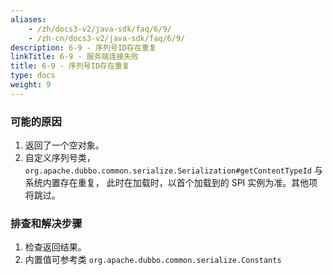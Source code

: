 ```yaml
---
aliases:
    - /zh/docs3-v2/java-sdk/faq/6/9/
    - /zh-cn/docs3-v2/java-sdk/faq/6/9/
description: 6-9 - 序列号ID存在重复
linkTitle: 6-9 - 服务端连接失败
title: 6-9 - 序列号ID存在重复
type: docs
weight: 9
---
```








### 可能的原因

1. 返回了一个空对象。
2. 自定义序列号类，`org.apache.dubbo.common.serialize.Serialization#getContentTypeId` 与系统内置存在重复，
此时在加载时，以首个加载到的 SPI 实例为准。其他项将跳过。

### 排查和解决步骤

1. 检查返回结果。
2. 内置值可参考类 `org.apache.dubbo.common.serialize.Constants`